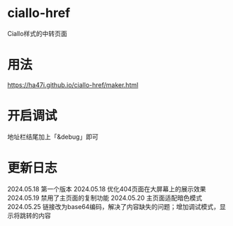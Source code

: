 # ciallo-href
Ciallo样式的中转页面
# 用法
https://ha47i.github.io/ciallo-href/maker.html
# 开启调试
地址栏结尾加上「&debug」即可
# 更新日志
2024.05.18 第一个版本
2024.05.18 优化404页面在大屏幕上的展示效果
2024.05.19 禁用了主页面的复制功能
2024.05.20 主页面适配暗色模式
2024.05.25 链接改为base64编码，解决了内容缺失的问题；增加调试模式，显示将跳转的内容
